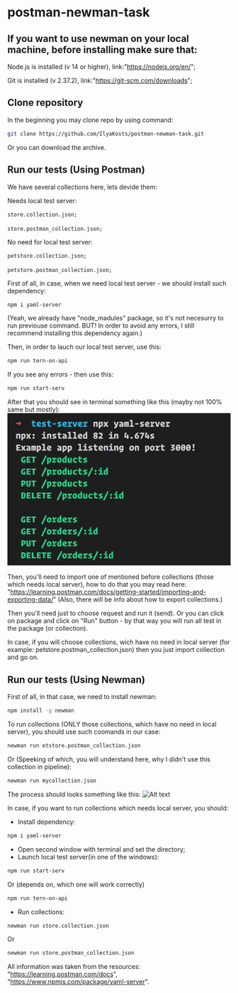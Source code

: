 ﻿# postman-newman-task

## If you want to use newman on your local machine, before installing make sure that:

Node.js is installed (v 14 or higher), link:"https://nodejs.org/en/";

Git is installed (v 2.37.2), link:"https://git-scm.com/downloads";
## Clone repository
In the beginning you may clone repo by using command:
```bash
git clone https://github.com/IlyaKosts/postman-newman-task.git
```
Or you can download the archive.
## Run our tests (Using Postman)
   We have several collections here, lets devide them:
     
   Needs local test server:
     
    store.collection.json;
     
    store.postman_collection.json;
     
   No need for local test server:
     
    petstore.collection.json;
     
    petstore.postman_collection.json;
   
   First of all, in case, when we need local test server - we should install such dependency:

```bash
npm i yaml-server
```
(Yeah, we already have "node_madules" package, so it's not necesurry to run previouse command. BUT! In order to avoid any errors, I still recommend installing this dependency again.)

Then, in order to lauch our local test server, use this:
```bash
npm run tern-on-api
```
If you see any errors - then use this:
```bash
npm run start-serv
```
After that you should see in terminal something like this (mayby not 100% same but mostly):
![ Alt text](https://raw.githubusercontent.com/softchris/yaml-server/HEAD/yaml-server.png)

Then, you'll need to import one of mentioned before collections (those which needs local server), how to do that you may read here:
"https://learning.postman.com/docs/getting-started/importing-and-exporting-data/"
(Also, there will be info about how to export collections.)

Then you'll need just to choose request and run it (send). Or you can click on package and click on "Run" button - by that way you will run all test in the package (or collection).

In case, if you will choose collections, wich have no need in local server (for example: petstore.postman_collection.json) then you just import collection and go on.

## Run our tests (Using Newman)

First of all, in that case, we need to install newman:
```bash
npm install -g newman
```
To run collections (ONLY those collections, which have no need in local server), you should use such coomands in our case:
```bash
newman run etstore.postman_collection.json
```
Or (Speeking of which, you will understand here, why I didn't use this collection in pipeline):
```bash
newman run mycollection.json
```
The process should looks something like this:
![ Alt text](https://assets.postman.com/postman-docs/newman-running-in-terminal.gif)

In case, if you want to run collections which needs local server, you should:
 - Install dependency:
 ```bash
npm i yaml-server
```
 - Open second window with terminal and set the directory;
 - Launch local test server(in one of the windows):
 ```bash
npm run start-serv
```
 Or (depends on, which one will work correctly)
 ```bash
npm run tern-on-api
```
 - Run collections:
 ```bash
newman run store.collection.json
``` 
Or
```bash
newman run store.postman_collection.json
```
All information was taken from the resources: "https://learning.postman.com/docs", "https://www.npmjs.com/package/yaml-server".
